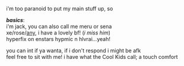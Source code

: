 i'm too paranoid to put my main stuff up, so

***basics***:  
i'm jack, you can also call me meru or sena  
xe/rose/[any](https://en.pronouns.page/@gigolo), i have a lovely bf! (*i miss him*)  
hyperfix on enstars hypmic n hlvrai...yeah!  

you can int if ya wanta, if i don't respond i might be afk  
feel free to sit with me! i have what the Cool Kids call; a touch comfort
